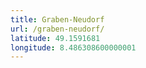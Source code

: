 ```yaml
---
title: Graben-Neudorf
url: /graben-neudorf/
latitude: 49.1591681
longitude: 8.486308600000001
---
```

